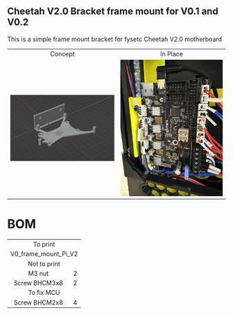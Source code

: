 ## Cheetah V2.0 Bracket frame mount for V0.1 and V0.2


This is a simple frame mount bracket for fysetc Cheetah V2.0 motherboard

<table align=center>
  <tr>
    <td align=center>Concept</td>
    <td align=center>In Place</td>
  </tr>
  <tr>
    <td align=center><img src="https://github.com/GP3DS/Voron-Mods/blob/main/V0_Cheetah_V2_bracket/Images/Concept.png" alt="1" width=300px></td>
    <td align=center><img src="https://github.com/GP3DS/Voron-Mods/blob/main/V0_Cheetah_V2_bracket/Images/In_place.jpg" alt="1" width=300px></td>
  </tr>
</table>



# BOM
<table>
  <tr>
    <td colspan=2 align=center>To print</td>
  </tr> 
  <tr>
    <td colspan=2 align=center>V0_frame_mount_Pi_V2</td>
  </tr>
  <tr>
    <td colspan=2 align=center>Not to print</td>
  </tr> 
  <tr>
    <td align=center>M3 nut</td>
    <td align=center>2</td>
  </tr>
  <tr>
    <td align=center>Screw BHCM3x8</td>
    <td align=center>2</td>
  </tr>
  <tr>
    <td colspan=2 align=center>To fix MCU</td>
  </tr> 
  <tr>
    <td align=center>Screw BHCM2x8</td>
    <td align=center>4</td>
  </tr>
</table>
